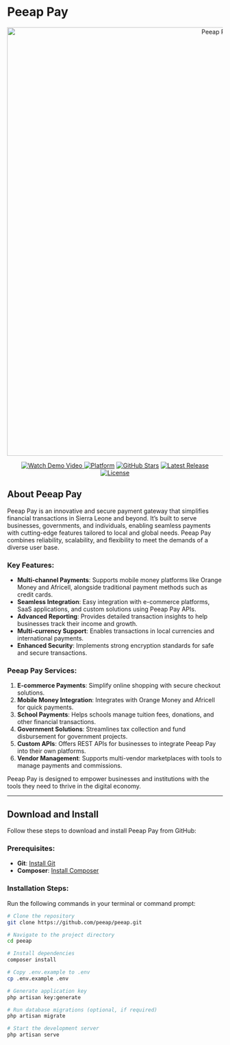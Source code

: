 # Peeap Pay

<p align="center">
  <a href="https://pay.peeap.com/home" target="_blank">
    <img src="https://ai.peeap.com/public/uploads/20241118/762a26e4fc46abdc0982dbe776d3d750.png" width="1000" alt="Peeap Pay Logo">
  </a>
</p>

<p align="center">
  <a href="https://pay.peeap.com/home" target="_blank">
    <img src="https://img.shields.io/badge/demo-watch%20video-blue" alt="Watch Demo Video">
  </a>
  <a href="https://peeap.com"><img src="https://img.shields.io/badge/platform-Peeap-brightgreen" alt="Platform"></a>
  <a href="https://github.com/peeap/peeap"><img src="https://img.shields.io/github/stars/peeap/peeap" alt="GitHub Stars"></a>
  <a href="https://github.com/peeap/peeap/releases"><img src="https://img.shields.io/github/v/release/peeap/peeap" alt="Latest Release"></a>
  <a href="https://opensource.org/licenses/MIT"><img src="https://img.shields.io/badge/license-MIT-blue.svg" alt="License"></a>
</p>

## About Peeap Pay

Peeap Pay is an innovative and secure payment gateway that simplifies financial transactions in Sierra Leone and beyond. It’s built to serve businesses, governments, and individuals, enabling seamless payments with cutting-edge features tailored to local and global needs. Peeap Pay combines reliability, scalability, and flexibility to meet the demands of a diverse user base.

### Key Features:
- **Multi-channel Payments**: Supports mobile money platforms like Orange Money and Africell, alongside traditional payment methods such as credit cards.
- **Seamless Integration**: Easy integration with e-commerce platforms, SaaS applications, and custom solutions using Peeap Pay APIs.
- **Advanced Reporting**: Provides detailed transaction insights to help businesses track their income and growth.
- **Multi-currency Support**: Enables transactions in local currencies and international payments.
- **Enhanced Security**: Implements strong encryption standards for safe and secure transactions.

### Peeap Pay Services:
1. **E-commerce Payments**: Simplify online shopping with secure checkout solutions.
2. **Mobile Money Integration**: Integrates with Orange Money and Africell for quick payments.
3. **School Payments**: Helps schools manage tuition fees, donations, and other financial transactions.
4. **Government Solutions**: Streamlines tax collection and fund disbursement for government projects.
5. **Custom APIs**: Offers REST APIs for businesses to integrate Peeap Pay into their own platforms.
6. **Vendor Management**: Supports multi-vendor marketplaces with tools to manage payments and commissions.

Peeap Pay is designed to empower businesses and institutions with the tools they need to thrive in the digital economy.

---

## Download and Install

Follow these steps to download and install Peeap Pay from GitHub:

### Prerequisites:
- **Git**: [Install Git](https://git-scm.com/downloads)
- **Composer**: [Install Composer](https://getcomposer.org/download/)

### Installation Steps:

Run the following commands in your terminal or command prompt:

```bash
# Clone the repository
git clone https://github.com/peeap/peeap.git

# Navigate to the project directory
cd peeap

# Install dependencies
composer install

# Copy .env.example to .env
cp .env.example .env

# Generate application key
php artisan key:generate

# Run database migrations (optional, if required)
php artisan migrate

# Start the development server
php artisan serve
